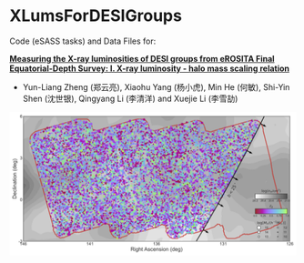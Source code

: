 # XLumsForDESIGroups

Code (eSASS tasks) and Data Files for: 

**[Measuring the X-ray luminosities of DESI groups from eROSITA Final Equatorial-Depth Survey: I. X-ray luminosity - halo mass scaling relation](https://arxiv.org/abs/2306.02594)**
- Yun-Liang Zheng (郑云亮), Xiaohu Yang (杨小虎), Min He (何敏), Shi-Yin Shen (沈世银), Qingyang Li (李清洋) and Xuejie Li (李雪劼)

![eFEDS](/DR9Y1_zbd/desierosita.png "eFEDS")
